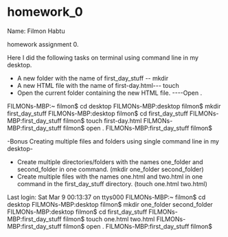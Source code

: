 # homework_0
Name: Filmon Habtu      

homework assignment 0.

Here I did the following tasks on terminal using command line in my desktop.

- A new folder with the name of first_day_stuff -- mkdir
- A new HTML file with the name of first-day.html--- touch
- Open the current folder containing the new HTML file. ----Open .


FILMONs-MBP:~ filmon$ cd desktop
FILMONs-MBP:desktop filmon$ mkdir first_day_stuff
FILMONs-MBP:desktop filmon$ cd first_day_stuff
FILMONs-MBP:first_day_stuff filmon$ touch first-day.html
FILMONs-MBP:first_day_stuff filmon$ open .
FILMONs-MBP:first_day_stuff filmon$ 

-Bonus
Creating multiple files and folders using single command line in my desktop-
-	Create multiple directories/folders with the names one_folder and second_folder in one command. (mkdir one_folder second_folder)
-	Create multiple files with the names one.html and two.html in one command in the first_day_stuff directory. (touch one.html two.html)

Last login: Sat Mar  9 00:13:37 on ttys000
FILMONs-MBP:~ filmon$ cd desktop
FILMONs-MBP:desktop filmon$ mkdir one_folder second_folder
FILMONs-MBP:desktop filmon$ cd first_day_stuff
FILMONs-MBP:first_day_stuff filmon$ touch one.html two.html
FILMONs-MBP:first_day_stuff filmon$ open .
FILMONs-MBP:first_day_stuff filmon$

 
